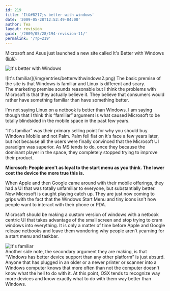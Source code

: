 ```yaml
---
id: 219
title: 'It&#8217;s better with windows'
date: '2009-05-28T12:52:49-04:00'
author: Tea
layout: revision
guid: '/2009/05/28/194-revision-11/'
permalink: '/?p=219'
---
```


Microsoft and Asus just launched a new site called It's Better with Windows ([link](http://www.itsbetterwithwindows.com/)).

![It's better with Windows](/img/entries/betterwithwindows.png)

<div>![It's familiar](/img/entries/betterwithwindows2.png)  
The basic premise of the site is that Windows is familiar and Linux is different and scary. </div>The marketing premise sounds reasonable but I think the problems with Microsoft is that they actually believe it. They believe that consumers would rather have something familiar than have something better.

I'm not saying Linux on a netbook is better than Windows. I am saying though that I think this “familiar” argument is what caused Microsoft to be totally blindsided in the mobile space in the past few years.

“It's familiar” was their primary selling point for why you should buy Windows Mobile and not Palm. Palm fell flat on it's face a few years later, but not because all the users were finally convinced that the Microsoft UI paradigm was superior. As MS tends to do, once they because the dominant player in the space, they completely stopped trying to improve their product.

**Microsoft: People aren't as loyal to the start menu as you think. The lower cost the device the more true this is.**

When Apple and then Google came around with their mobile offerings, they had a UI that was totally unfamiliar to everyone, but substantially better. Now Microsoft is caught playing catch up. They are just now coming to grips with the fact that the Windows Start Menu and tiny icons isn't how people want to interact with their phone or PDA.

Microsoft should be making a custom version of windows with a netbook centric UI that takes advantage of the small screen and stop trying to cram windows into everything. It is only a matter of time before Apple and Google release netbooks and leave them wondering why people aren't yearning for a start menu and taskbar.

![It's familiar](/img/entries/betterwithwindows3.png)  
Another side note, the secondary argument they are making, is that “Windows has better device support than any other platform” is just absurd. Anyone that has plugged in an older or a newer printer or scanner into a Windows computer knows that more often than not the computer doesn't know what the hell to do with it. At this point, OSX tends to recognize way more devices and know exactly what to do with them way better than Windows.